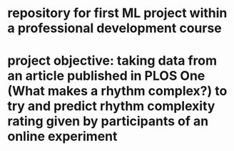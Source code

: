 # repository for first ML project within a professional development course
# project objective: taking data from an article published in PLOS One (What makes a rhythm complex?) to try and predict rhythm complexity rating given by participants of an online experiment
